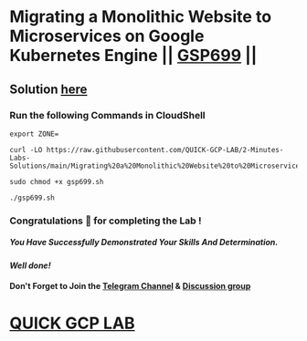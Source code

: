 # Migrating a Monolithic Website to Microservices on Google Kubernetes Engine || [GSP699](https://www.cloudskillsboost.google/focuses/11953?parent=catalog) ||

## Solution [here]()

### Run the following Commands in CloudShell

```
export ZONE=
```
```
curl -LO https://raw.githubusercontent.com/QUICK-GCP-LAB/2-Minutes-Labs-Solutions/main/Migrating%20a%20Monolithic%20Website%20to%20Microservices%20on%20Google%20Kubernetes%20Engine/gsp699.sh

sudo chmod +x gsp699.sh

./gsp699.sh
```

### Congratulations 🎉 for completing the Lab !

##### *You Have Successfully Demonstrated Your Skills And Determination.*

#### *Well done!*

#### Don't Forget to Join the [Telegram Channel](https://t.me/quickgcplab) & [Discussion group](https://t.me/quickgcplabchats)

# [QUICK GCP LAB](https://www.youtube.com/@quickgcplab)